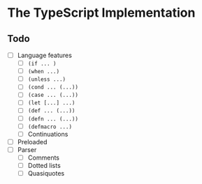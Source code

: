 # The TypeScript Implementation

## Todo

- [ ] Language features
  - [ ] `(if ... )`
  - [ ] `(when ...)`
  - [ ] `(unless ...)`
  - [ ] `(cond ... (...))`
  - [ ] `(case ... (...))`
  - [ ] `(let [...] ...)`
  - [ ] `(def ... (...))`
  - [ ] `(defn ... (...))`
  - [ ] `(defmacro ...)`
  - [ ] Continuations
- [ ] Preloaded
- [ ] Parser
  - [ ] Comments
  - [ ] Dotted lists
  - [ ] Quasiquotes
